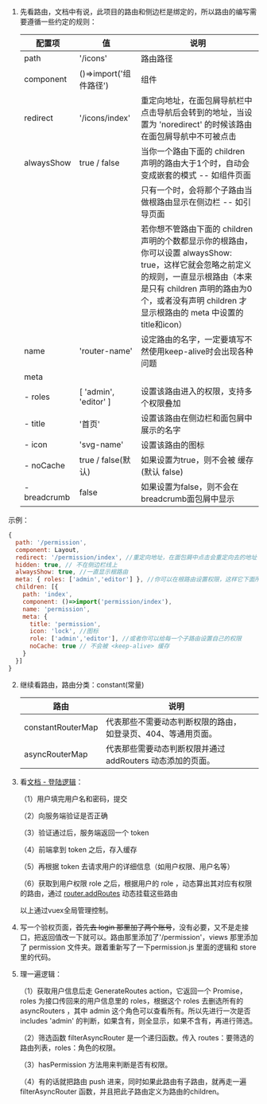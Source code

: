 1. 先看路由，文档中有说，此项目的路由和侧边栏是绑定的，所以路由的编写需要遵循一些约定的规则：

      | 配置项        | 值                     | 说明      |
      |--------------|-----------------------|----------|
      | path         | '/icons'              | 路由路径 |
      | component    | ()=>import('组件路径') | 组件 |
      | redirect     | '/icons/index'        | 重定向地址，在面包屑导航栏中点击导航后会转到的地址，当设置为 'noredirect' 的时候该路由在面包屑导航中不可被点击 |
      | alwaysShow | true / false          | 当你一个路由下面的 children 声明的路由大于1个时，自动会变成嵌套的模式 -- 如组件页面 |
      |              |                       | 只有一个时，会将那个子路由当做根路由显示在侧边栏 -- 如引导页面 |
      |              |                       | 若你想不管路由下面的 children 声明的个数都显示你的根路由，你可以设置 alwaysShow: true，这样它就会忽略之前定义的规则，一直显示根路由（本来是只有 children 声明的路由为0个，或者没有声明 children 才显示根路由的 meta 中设置的title和icon） |
      | name         | 'router-name'         | 设定路由的名字，一定要填写不然使用keep-alive时会出现各种问题 |
      | meta         |||
      | - roles      | [ 'admin', 'editor' ] | 设置该路由进入的权限，支持多个权限叠加 |
      | - title      | '首页'                | 设置该路由在侧边栏和面包屑中展示的名字 |
      | - icon       | 'svg-name'            | 设置该路由的图标 |
      | - noCache    | true / false(默认)    | 如果设置为true，则不会被 <keep-alive> 缓存(默认 false) |
      | - breadcrumb | false                | 如果设置为false，则不会在breadcrumb面包屑中显示 |

示例：
``` js
{
  path: '/permission',
  component: Layout,
  redirect: '/permission/index', //重定向地址，在面包屑中点击会重定向去的地址
  hidden: true, // 不在侧边栏线上
  alwaysShow: true, //一直显示根路由
  meta: { roles: ['admin','editor'] }, //你可以在根路由设置权限，这样它下面所以的子路由都继承了这个权限
  children: [{
    path: 'index',
    component: ()=>import('permission/index'),
    name: 'permission',
    meta: {
      title: 'permission',
      icon: 'lock', //图标
      role: ['admin','editor'], //或者你可以给每一个子路由设置自己的权限
      noCache: true // 不会被 <keep-alive> 缓存
    }
  }]
}
``` 

2. 继续看路由，路由分类：constant(常量)

      | 路由              | 说明 ||
      |-------------------|-----|--|
      | constantRouterMap | 代表那些不需要动态判断权限的路由，如登录页、404、等通用页面。 ||
      | asyncRouterMap    | 代表那些需要动态判断权限并通过 addRouters 动态添加的页面。 ||

3. 看[文档 - 登陆逻辑](https://juejin.im/post/591aa14f570c35006961acac)：

   （1）用户填完用户名和密码，提交

   （2）向服务端验证是否正确

   （3）验证通过后，服务端返回一个 token

   （4）前端拿到 token 之后，存入缓存
   
   （5）再根据 token 去请求用户的详细信息（如用户权限、用户名等）

   （6）获取到用户权限 role 之后，根据用户的 role ，动态算出其对应有权限的路由，通过 [router.addRoutes](https://router.vuejs.org/zh/api/#router-addroutes) 动态挂载这些路由

   以上通过vuex全局管理控制。

4. 写一个验权页面，~~首先去 login 那里加了两个账号~~，没有必要，又不是走接口，把返回值改一下就可以。路由那里添加了'/permission'，views 那里添加了 permission 文件夹。跟着重新写了一下permission.js 里面的逻辑和 store 里的代码。
5. 理一遍逻辑：

   （1）获取用户信息后走 GenerateRoutes action，它返回一个 Promise，roles 为接口传回来的用户信息里的 roles，根据这个 roles 去删选所有的 asyncRouters ，其中 admin 这个角色可以查看所有。所以先进行一次是否 includes 'admin' 的判断，如果含有，则全显示，如果不含有，再进行筛选。

   （2）筛选函数 filterAsyncRouter 是一个递归函数。传入 routes：要筛选的路由列表，roles：角色的权限。

   （3）hasPermission 方法用来判断是否有权限。

   （4）有的话就把路由 push 进来，同时如果此路由有子路由，就再走一遍 filterAsyncRouter 函数，并且把此子路由定义为路由的children。

